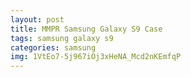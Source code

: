 ```yaml
---
layout: post
title: MMPR Samsung Galaxy S9 Case
tags: samsung galaxy s9
categories: samsung
img: 1VtEo7-5j967iOj3xHeNA_Mcd2nKEmfqP
---
```

